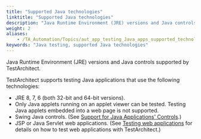 ```yaml
--- 
title: "Supported Java technologies"
linktitle: "Supported Java technologies"
description: "Java Runtime Environment (JRE) versions and Java controls supported by TestArchitect."
weight: 2
aliases: 
    - /TA_Automation/Topics/aut_app_testing_Java_apps_supported_technology.html
keywords: "Java testing, supported Java technologies"
---
```


Java Runtime Environment \(JRE\) versions and Java controls supported by TestArchitect.

TestArchitect supports testing Java applications that use the following technologies:

-   JRE 8, 7, 6 \(both 32-bit and 64-bit versions\).
-   Only Java applets running on an applet viewer can be tested. Testing Java applets embedded into a web page is not supported.
-   Swing Java controls. \(See [Support for Java Applications' Controls](/automation-guide/application-testing/testing-desktop-applications/testing-java-applications/list-of-supported-java-controls).\)
-   JSP or Java Servlet web applications. \(See [Testing web applications](/automation-guide/application-testing/testing-web-and-ria-applications/testing-web-applications/#section_ipl_bzc_m4) for details on how to test web applications with TestArchitect.\)




